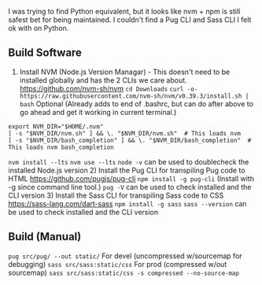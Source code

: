 I was trying to find Python equivalent, but it looks like nvm + npm is still safest bet for being maintained.
I couldn't find a Pug CLI and Sass CLI I felt ok with on Python.

## Build Software
1) Install NVM (Node.js Version Managar) - This doesn't need to be installed globally and has the 2 CLIs we care about.
   https://github.com/nvm-sh/nvm
   `cd Downloads`
   `curl -o- https://raw.githubusercontent.com/nvm-sh/nvm/v0.39.3/install.sh | bash`
   Optional (Already adds to end of .bashrc, but can do after above to go ahead and get it working in current terminal.)
```
export NVM_DIR="$HOME/.nvm"
[ -s "$NVM_DIR/nvm.sh" ] && \. "$NVM_DIR/nvm.sh"  # This loads nvm
[ -s "$NVM_DIR/bash_completion" ] && \. "$NVM_DIR/bash_completion"  # This loads nvm bash_completion
```
   `nvm install --lts`
   `nvm use --lts`
   `node -v` can be used to doublecheck the installed Node.js version
2) Install the Pug CLI for transpiling Pug code to HTML
   https://github.com/pugjs/pug-cli
   `npm install -g pug-cli` (Install with -g since command line tool.)
   `pug -V` can be used to check installed and the CLI version
3) Install the Sass CLI for transpiling Sass code to CSS
   https://sass-lang.com/dart-sass
   `npm install -g sass`
   `sass --version` can be used to check installed and the CLI version


## Build (Manual)
`pug src/pug/ --out static/`
For devel (uncompressed w/sourcemap for debugging) `sass src/sass:static/css`
For prod (compressed w/out sourcemap) `sass src/sass:static/css -s compressed --no-source-map`
